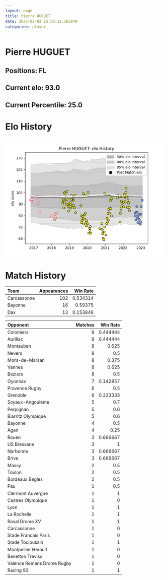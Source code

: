 ```yaml
---  
layout: page  
title: Pierre HUGUET  
date: 2023-02-02 15:50:32.163849  
categories: player  
---
```

# Pierre HUGUET

## Positions: FL

## Current elo: 93.0

## Current Percentile: 25.0

# Elo History


![elo history](history_PierreHUGUET.png)
# Match History


| Team        |   Appearances |   Win Rate |
|:------------|--------------:|-----------:|
| Carcassonne |           102 |   0.534314 |
| Bayonne     |            16 |   0.59375  |
| Dax         |            13 |   0.153846 |

| Opponent                   |   Matches |   Win Rate |
|:---------------------------|----------:|-----------:|
| Colomiers                  |         9 |   0.444444 |
| Aurillac                   |         9 |   0.444444 |
| Montauban                  |         8 |   0.625    |
| Nevers                     |         8 |   0.5      |
| Mont-de-Marsan             |         8 |   0.375    |
| Vannes                     |         8 |   0.625    |
| Beziers                    |         8 |   0.5      |
| Oyonnax                    |         7 |   0.142857 |
| Provence Rugby             |         6 |   0.5      |
| Grenoble                   |         6 |   0.333333 |
| Soyaux-Angouleme           |         5 |   0.7      |
| Perpignan                  |         5 |   0.6      |
| Biarritz Olympique         |         5 |   0.6      |
| Bayonne                    |         4 |   0.5      |
| Agen                       |         4 |   0.25     |
| Rouen                      |         3 |   0.666667 |
| US Bressane                |         3 |   1        |
| Narbonne                   |         3 |   0.666667 |
| Brive                      |         3 |   0.666667 |
| Massy                      |         2 |   0.5      |
| Toulon                     |         2 |   0.5      |
| Bordeaux Begles            |         2 |   0.5      |
| Pau                        |         1 |   0.5      |
| Clermont Auvergne          |         1 |   1        |
| Castres Olympique          |         1 |   0        |
| Lyon                       |         1 |   1        |
| La Rochelle                |         1 |   1        |
| Roval Drome XV             |         1 |   1        |
| Carcassonne                |         1 |   0        |
| Stade Francais Paris       |         1 |   0        |
| Stade Toulousain           |         1 |   1        |
| Montpellier Herault        |         1 |   0        |
| Benetton Treviso           |         1 |   0        |
| Valence Romans Drome Rugby |         1 |   0        |
| Racing 92                  |         1 |   1        |